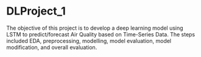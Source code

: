 # DLProject_1
The objective of this project is to develop a deep learning model using LSTM to predict/forecast Air Quality based on Time-Series Data. The steps included EDA, preprocessing, modelling, model evaluation, model modification, and overall evaluation.
